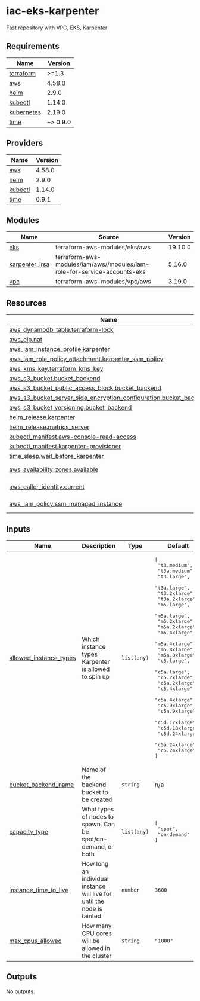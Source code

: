 # iac-eks-karpenter

Fast repository with VPC, EKS, Karpenter

<!-- BEGINNING OF PRE-COMMIT-TERRAFORM DOCS HOOK -->
## Requirements

| Name | Version |
|------|---------|
| <a name="requirement_terraform"></a> [terraform](#requirement\_terraform) | >=1.3 |
| <a name="requirement_aws"></a> [aws](#requirement\_aws) | 4.58.0 |
| <a name="requirement_helm"></a> [helm](#requirement\_helm) | 2.9.0 |
| <a name="requirement_kubectl"></a> [kubectl](#requirement\_kubectl) | 1.14.0 |
| <a name="requirement_kubernetes"></a> [kubernetes](#requirement\_kubernetes) | 2.19.0 |
| <a name="requirement_time"></a> [time](#requirement\_time) | ~> 0.9.0 |

## Providers

| Name | Version |
|------|---------|
| <a name="provider_aws"></a> [aws](#provider\_aws) | 4.58.0 |
| <a name="provider_helm"></a> [helm](#provider\_helm) | 2.9.0 |
| <a name="provider_kubectl"></a> [kubectl](#provider\_kubectl) | 1.14.0 |
| <a name="provider_time"></a> [time](#provider\_time) | 0.9.1 |

## Modules

| Name | Source | Version |
|------|--------|---------|
| <a name="module_eks"></a> [eks](#module\_eks) | terraform-aws-modules/eks/aws | 19.10.0 |
| <a name="module_karpenter_irsa"></a> [karpenter\_irsa](#module\_karpenter\_irsa) | terraform-aws-modules/iam/aws//modules/iam-role-for-service-accounts-eks | 5.16.0 |
| <a name="module_vpc"></a> [vpc](#module\_vpc) | terraform-aws-modules/vpc/aws | 3.19.0 |

## Resources

| Name | Type |
|------|------|
| [aws_dynamodb_table.terraform-lock](https://registry.terraform.io/providers/hashicorp/aws/4.58.0/docs/resources/dynamodb_table) | resource |
| [aws_eip.nat](https://registry.terraform.io/providers/hashicorp/aws/4.58.0/docs/resources/eip) | resource |
| [aws_iam_instance_profile.karpenter](https://registry.terraform.io/providers/hashicorp/aws/4.58.0/docs/resources/iam_instance_profile) | resource |
| [aws_iam_role_policy_attachment.karpenter_ssm_policy](https://registry.terraform.io/providers/hashicorp/aws/4.58.0/docs/resources/iam_role_policy_attachment) | resource |
| [aws_kms_key.terraform_kms_key](https://registry.terraform.io/providers/hashicorp/aws/4.58.0/docs/resources/kms_key) | resource |
| [aws_s3_bucket.bucket_backend](https://registry.terraform.io/providers/hashicorp/aws/4.58.0/docs/resources/s3_bucket) | resource |
| [aws_s3_bucket_public_access_block.bucket_backend](https://registry.terraform.io/providers/hashicorp/aws/4.58.0/docs/resources/s3_bucket_public_access_block) | resource |
| [aws_s3_bucket_server_side_encryption_configuration.bucket_backend](https://registry.terraform.io/providers/hashicorp/aws/4.58.0/docs/resources/s3_bucket_server_side_encryption_configuration) | resource |
| [aws_s3_bucket_versioning.bucket_backend](https://registry.terraform.io/providers/hashicorp/aws/4.58.0/docs/resources/s3_bucket_versioning) | resource |
| [helm_release.karpenter](https://registry.terraform.io/providers/hashicorp/helm/2.9.0/docs/resources/release) | resource |
| [helm_release.metrics_server](https://registry.terraform.io/providers/hashicorp/helm/2.9.0/docs/resources/release) | resource |
| [kubectl_manifest.aws-console-read-access](https://registry.terraform.io/providers/gavinbunney/kubectl/1.14.0/docs/resources/manifest) | resource |
| [kubectl_manifest.karpenter-provisioner](https://registry.terraform.io/providers/gavinbunney/kubectl/1.14.0/docs/resources/manifest) | resource |
| [time_sleep.wait_before_karpenter](https://registry.terraform.io/providers/hashicorp/time/latest/docs/resources/sleep) | resource |
| [aws_availability_zones.available](https://registry.terraform.io/providers/hashicorp/aws/4.58.0/docs/data-sources/availability_zones) | data source |
| [aws_caller_identity.current](https://registry.terraform.io/providers/hashicorp/aws/4.58.0/docs/data-sources/caller_identity) | data source |
| [aws_iam_policy.ssm_managed_instance](https://registry.terraform.io/providers/hashicorp/aws/4.58.0/docs/data-sources/iam_policy) | data source |

## Inputs

| Name | Description | Type | Default | Required |
|------|-------------|------|---------|:--------:|
| <a name="input_allowed_instance_types"></a> [allowed\_instance\_types](#input\_allowed\_instance\_types) | Which instance types Karpenter is allowed to spin up | `list(any)` | <pre>[<br>  "t3.medium",<br>  "t3a.medium",<br>  "t3.large",<br>  "t3a.large",<br>  "t3.2xlarge",<br>  "t3a.2xlarge",<br>  "m5.large",<br>  "m5a.large",<br>  "m5.2xlarge",<br>  "m5a.2xlarge",<br>  "m5.4xlarge",<br>  "m5a.4xlarge",<br>  "m5.8xlarge",<br>  "m5a.8xlarge",<br>  "c5.large",<br>  "c5a.large",<br>  "c5.2xlarge",<br>  "c5a.2xlarge",<br>  "c5.4xlarge",<br>  "c5a.4xlarge",<br>  "c5.9xlarge",<br>  "c5a.9xlarge",<br>  "c5d.12xlarge",<br>  "c5d.18xlarge",<br>  "c5d.24xlarge",<br>  "c5a.24xlarge",<br>  "c5.24xlarge"<br>]</pre> | no |
| <a name="input_bucket_backend_name"></a> [bucket\_backend\_name](#input\_bucket\_backend\_name) | Name of the backend bucket to be created | `string` | n/a | yes |
| <a name="input_capacity_type"></a> [capacity\_type](#input\_capacity\_type) | What types of nodes to spawn. Can be spot/on-demand, or both | `list(any)` | <pre>[<br>  "spot",<br>  "on-demand"<br>]</pre> | no |
| <a name="input_instance_time_to_live"></a> [instance\_time\_to\_live](#input\_instance\_time\_to\_live) | How long an individual instance will live for until the node is tainted | `number` | `3600` | no |
| <a name="input_max_cpus_allowed"></a> [max\_cpus\_allowed](#input\_max\_cpus\_allowed) | How many CPU cores will be allowed in the cluster | `string` | `"1000"` | no |

## Outputs

No outputs.
<!-- END OF PRE-COMMIT-TERRAFORM DOCS HOOK -->
